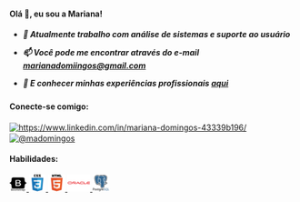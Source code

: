 <!--
### Hi there 👋
**marianadomingos/marianadomingos** is a ✨ _special_ ✨ repository because its `README.md` (this file) appears on your GitHub profile.

Here are some ideas to get you started:

- 🔭 I’m currently working on ...
- 🌱 I’m currently learning ...
- 👯 I’m looking to collaborate on ...
- 🤔 I’m looking for help with ...
- 💬 Ask me about ...
- 📫 How to reach me: ...
- 😄 Pronouns: ...
- ⚡ Fun fact: ...
-->

<h4>Olá 👋, eu sou a Mariana!</h4>
<h5>

- 🔭 Atualmente trabalho com análise de sistemas e suporte ao usuário<br>
- 📫 Você pode me encontrar através do e-mail **marianadomiingos@gmail.com**

- 📄 E conhecer minhas experiências profissionais <a href="https://linkedin.com/in/https://www.linkedin.com/in/mariana-domingos-43339b196/" target="blank"> aqui</a>
  
 </h5>

<h4 align="left">Conecte-se comigo:</h4>
<p align="left">
<a href="https://linkedin.com/in/https://www.linkedin.com/in/mariana-domingos-43339b196/" target="blank"><img align="center" src="https://raw.githubusercontent.com/rahuldkjain/github-profile-readme-generator/master/src/images/icons/Social/linked-in-alt.svg" alt="https://www.linkedin.com/in/mariana-domingos-43339b196/" height="25" width="25" /></a> <a href="https://instagram.com/@madomingos" target="blank"><img align="center" src="https://raw.githubusercontent.com/rahuldkjain/github-profile-readme-generator/master/src/images/icons/Social/instagram.svg" alt="@madomingos" height="25" width="25" /></a>
</p>

<h4 align="left">Habilidades:</h4>
<p align="left"> <a href="https://getbootstrap.com" target="_blank" rel="noreferrer"> <img src="https://raw.githubusercontent.com/devicons/devicon/master/icons/bootstrap/bootstrap-plain-wordmark.svg" alt="bootstrap" width="30" height="25"/> </a> <a href="https://www.w3schools.com/css/" target="_blank" rel="noreferrer"> <img src="https://raw.githubusercontent.com/devicons/devicon/master/icons/css3/css3-original-wordmark.svg" alt="css3" width="30" height="30"/> </a> <a href="https://www.w3.org/html/" target="_blank" rel="noreferrer"> <img src="https://raw.githubusercontent.com/devicons/devicon/master/icons/html5/html5-original-wordmark.svg" alt="html5" width="30" height="30"/> </a> <a href="https://www.oracle.com/" target="_blank" rel="noreferrer"> <img src="https://raw.githubusercontent.com/devicons/devicon/master/icons/oracle/oracle-original.svg" alt="oracle" width="40" height="30"/> </a> <a href="https://www.postgresql.org" target="_blank" rel="noreferrer"> <img src="https://raw.githubusercontent.com/devicons/devicon/master/icons/postgresql/postgresql-original-wordmark.svg" alt="postgresql" width="30" height="30"/> </a> </p>
